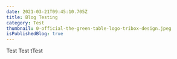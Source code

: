 ```yaml
---
date: 2021-03-21T09:45:10.705Z
title: Blog Testing
category: Test
thumbnail: 0-official-the-green-table-logo-tribox-design.jpeg
isPublishedBlog: true
---
```

Test Test tTest